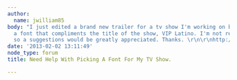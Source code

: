 ```yaml
---
author:
  name: jwilliam85
body: "I just edited a brand new trailer for a tv show I'm working on but now I need
  a font that compliments the title of the show, VIP Latino. I'm not really a typophile
  so a suggestions would be greatly appreciated. Thanks. \r\n\r\nhttp://www.youtube.com/watch?v=8ZvouSfgIVU"
date: '2013-02-02 13:11:49'
node_type: forum
title: Need Help With Picking A Font For My TV Show.

---
```

